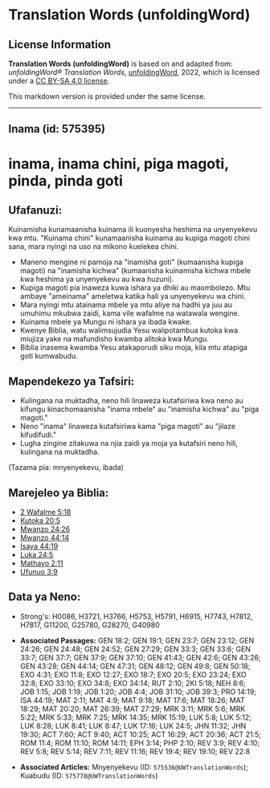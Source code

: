 # Translation Words (unfoldingWord)

## License Information

**Translation Words (unfoldingWord)** is based on and adapted from: _unfoldingWord® Translation Words_, [unfoldingWord](https://unfoldingword.org/utw), 2022, which is licensed under a [CC BY-SA 4.0 license](https://creativecommons.org/licenses/by-sa/4.0/legalcode.en).

This markdown version is provided under the same license.



--------------------------------

## Inama (id: 575395)

inama, inama chini, piga magoti, pinda, pinda goti
==================================================

Ufafanuzi:
----------

Kuinamisha kunamaanisha kuinama ili kuonyesha heshima na unyenyekevu kwa mtu. "Kuinama chini" kunamaanisha kuinama au kupiga magoti chini sana, mara nyingi na uso na mikono kuelekea chini.

* Maneno mengine ni pamoja na "inamisha goti" (kumaanisha kupiga magoti) na "inamisha kichwa" (kumaanisha kuinamisha kichwa mbele kwa heshima ya unyenyekevu au kwa huzuni).
* Kupiga magoti pia inaweza kuwa ishara ya dhiki au maombolezo. Mtu ambaye "ameinama" ameletwa katika hali ya unyenyekevu wa chini.
* Mara nyingi mtu atainama mbele ya mtu aliye na hadhi ya juu au umuhimu mkubwa zaidi, kama vile wafalme na watawala wengine.
* Kuinama mbele ya Mungu ni ishara ya ibada kwake.
* Kwenye Biblia, watu walimsujudia Yesu walipotambua kutoka kwa miujiza yake na mafundisho kwamba alitoka kwa Mungu.
* Biblia inasema kwamba Yesu atakaporudi siku moja, kila mtu atapiga goti kumwabudu.

Mapendekezo ya Tafsiri:
-----------------------

* Kulingana na muktadha, neno hili linaweza kutafsiriwa kwa neno au kifungu kinachomaanisha "inama mbele" au "inamisha kichwa" au "piga magoti."
* Neno "inama" linaweza kutafsiriwa kama "piga magoti" au "jilaze kifudifudi."
* Lugha zingine zitakuwa na njia zaidi ya moja ya kutafsiri neno hili, kulingana na muktadha.

(Tazama pia: mnyenyekevu, ibada)

Marejeleo ya Biblia:
--------------------

* [2 Wafalme 5:18](https://ref.ly/2Kgs5:18)
* [Kutoka 20:5](https://ref.ly/Exod20:5)
* [Mwanzo 24:26](https://ref.ly/Gen24:26)
* [Mwanzo 44:14](https://ref.ly/Gen44:14)
* [Isaya 44:19](https://ref.ly/Isa44:19)
* [Luka 24:5](https://ref.ly/Luke24:5)
* [Mathayo 2:11](https://ref.ly/Matt2:11)
* [Ufunuo 3:9](https://ref.ly/Rev3:9)

Data ya Neno:
-------------

* Strong's: H0086, H3721, H3766, H5753, H5791, H6915, H7743, H7812, H7817, G11200, G25780, G28270, G40980

* **Associated Passages:** GEN 18:2; GEN 19:1; GEN 23:7; GEN 23:12; GEN 24:26; GEN 24:48; GEN 24:52; GEN 27:29; GEN 33:3; GEN 33:6; GEN 33:7; GEN 37:7; GEN 37:9; GEN 37:10; GEN 41:43; GEN 42:6; GEN 43:26; GEN 43:28; GEN 44:14; GEN 47:31; GEN 48:12; GEN 49:8; GEN 50:18; EXO 4:31; EXO 11:8; EXO 12:27; EXO 18:7; EXO 20:5; EXO 23:24; EXO 32:8; EXO 33:10; EXO 34:8; EXO 34:14; RUT 2:10; 2KI 5:18; NEH 8:6; JOB 1:15; JOB 1:19; JOB 1:20; JOB 4:4; JOB 31:10; JOB 39:3; PRO 14:19; ISA 44:19; MAT 2:11; MAT 4:9; MAT 9:18; MAT 17:6; MAT 18:26; MAT 18:29; MAT 20:20; MAT 26:39; MAT 27:29; MRK 3:11; MRK 5:6; MRK 5:22; MRK 5:33; MRK 7:25; MRK 14:35; MRK 15:19; LUK 5:8; LUK 5:12; LUK 8:28; LUK 8:41; LUK 8:47; LUK 17:16; LUK 24:5; JHN 11:32; JHN 19:30; ACT 7:60; ACT 9:40; ACT 10:25; ACT 16:29; ACT 20:36; ACT 21:5; ROM 11:4; ROM 11:10; ROM 14:11; EPH 3:14; PHP 2:10; REV 3:9; REV 4:10; REV 5:8; REV 5:14; REV 7:11; REV 11:16; REV 19:4; REV 19:10; REV 22:8
* **Associated Articles:** Mnyenyekevu (ID: `575536@UWTranslationWords`); Kuabudu (ID: `575778@UWTranslationWords`)

